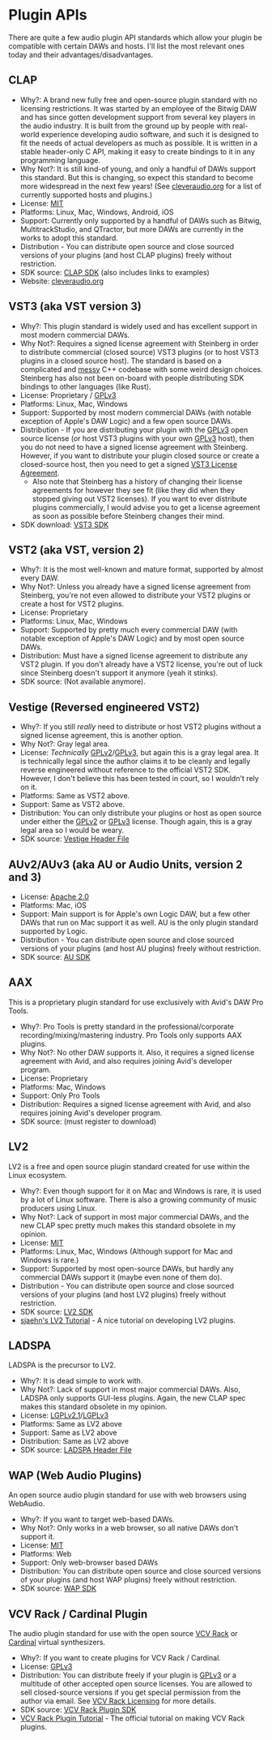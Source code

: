 # Plugin APIs
There are quite a few audio plugin API standards which allow your plugin be compatible with certain DAWs and hosts. I'll list the most relevant ones today and their advantages/disadvantages.

## CLAP
  - Why?: A brand new fully free and open-source plugin standard with no licensing restrictions. It was started by an employee of the Bitwig DAW and has since gotten development support from several key players in the audio industry. It is built from the ground up by people with real-world experience developing audio software, and such it is designed to fit the needs of actual developers as much as possible. It is written in a stable header-only C API, making it easy to create bindings to it in any programming language.
  - Why Not?: It is still kind-of young, and only a handful of DAWs support this standard. But this is changing, so expect this standard to become more widespread in the next few years! (See [cleveraudio.org](https://cleveraudio.org/hosts-and-plug-ins/) for a list of currently supported hosts and plugins.)
  - License: [MIT]
  - Platforms: Linux, Mac, Windows, Android, iOS
  - Support: Currently only supported by a handful of DAWs such as Bitwig, MultitrackStudio, and QTractor, but more DAWs are currently in the works to adopt this standard.
  - Distribution - You can distribute open source and close sourced versions of your plugins (and host CLAP plugins) freely without restriction.
  - SDK source: [CLAP SDK](https://github.com/free-audio/clap) (also includes links to examples)
  - Website: [cleveraudio.org](https://cleveraudio.org/)

## VST3 (aka VST version 3)
  - Why?: This plugin standard is widely used and has excellent support in most modern commercial DAWs.
  - Why Not?: Requires a signed license agreement with Steinberg in order to distribute commercial (closed source) VST3 plugins (or to host VST3 plugins in a closed source host). The standard is based on a complicated and [messy](https://github.com/juce-framework/JUCE/blob/master/modules/juce_audio_processors/format_types/juce_VST3Headers.h#L32) C++ codebase with some weird design choices. Steinberg has also not been on-board with people distributing SDK bindings to other languages (like Rust).
  - License: Proprietary / [GPLv3]
  - Platforms: Linux, Mac, Windows
  - Support: Supported by most modern commercial DAWs (with notable exception of Apple's DAW Logic) and a few open source DAWs.
  - Distribution - If you are distributing your plugin with the [GPLv3] open source license (or host VST3 plugins with your own [GPLv3] host), then you do not need to have a signed license agreement with Steinberg. However, if you want to distribute your plugin closed source or create a closed-source host, then you need to get a signed [VST3 License Agreement](https://developer.steinberg.help/pages/viewpage.action?pageId=9797944).
    - Also note that Steinberg has a history of changing their license agreements for however they see fit (like they did when they stopped giving out VST2 licenses). If you want to ever distribute plugins commercially, I would advise you to get a license agreement as soon as possible before Steinberg changes their mind.
  - SDK download: [VST3 SDK](https://github.com/steinbergmedia/vst3sdk)

## VST2 (aka VST, version 2)
  - Why?: It is the most well-known and mature format, supported by almost every DAW.
  - Why Not?: Unless you already have a signed license agreement from Steinberg, you're not even allowed to distribute your VST2 plugins or create a host for VST2 plugins.
  - License: Proprietary
  - Platforms: Linux, Mac, Windows
  - Support: Supported by pretty much every commercial DAW (with notable exception of Apple's DAW Logic) and by most open source DAWs.
  - Distribution: Must have a signed license agreement to distribute any VST2 plugin. If you don't already have a VST2 license, you're out of luck since Steinberg doesn't support it anymore (yeah it stinks).
  - SDK source: (Not available anymore).

## Vestige (Reversed engineered VST2)
  - Why?: If you still *really* need to distribute or host VST2 plugins without a signed license agreement, this is another option.
  - Why Not?: Gray legal area.
  - License: *Technically* [GPLv2]/[GPLv3], but again this is a gray legal area. It is technically legal since the author claims it to be cleanly and legally reverse engineered without reference to the official VST2 SDK. However, I don't believe this has been tested in court, so I wouldn't rely on it.
  - Platforms: Same as VST2 above.
  - Support: Same as VST2 above.
  - Distribution: You can only distribute your plugins or host as open source under either the [GPLv2] or [GPLv3] license. Though again, this is a gray legal area so I would be weary.
  - SDK source: [Vestige Header File](https://github.com/x42/lv2vst/blob/master/include/vestige.h)

## AUv2/AUv3 (aka AU or Audio Units, version 2 and 3)
  - License: [Apache 2.0]
  - Platforms: Mac, iOS
  - Support: Main support is for Apple's own Logic DAW, but a few other DAWs that run on Mac support it as well. AU is the only plugin standard supported by Logic.
  - Distribution - You can distribute open source and close sourced versions of your plugins (and host AU plugins) freely without restriction.
  - SDK source: [AU SDK](https://github.com/apple/AudioUnitSDK)

## AAX
This is a proprietary plugin standard for use exclusively with Avid's DAW Pro Tools.
  - Why?: Pro Tools is pretty standard in the professional/corporate recording/mixing/mastering industry. Pro Tools only supports AAX plugins.
  - Why Not?: No other DAW supports it. Also, it requires a signed license agreement with Avid, and also requires joining Avid's developer program.
  - License: Proprietary
  - Platforms: Mac, Windows
  - Support: Only Pro Tools
  - Distribution: Requires a signed license agreement with Avid, and also requires joining Avid's developer program.
  - SDK source: (must register to download)

 ## LV2
 LV2 is a free and open source plugin standard created for use within the Linux ecosystem.
  - Why?: Even though support for it on Mac and Windows is rare, it is used by a lot of Linux software. There is also a growing community of music producers using Linux.
  - Why Not?: Lack of support in most major commercial DAWs, and the new CLAP spec pretty much makes this standard obsolete in my opinion.
  - License: [MIT]
  - Platforms: Linux, Mac, Windows (Although support for Mac and Windows is rare.)
  - Support: Supported by most open-source DAWs, but hardly any commercial DAWs support it (maybe even none of them do).
  - Distribution - You can distribute open source and close sourced versions of your plugins (and host LV2 plugins) freely without restriction.
  - SDK source: [LV2 SDK](https://gitlab.com/lv2/lv2)
  - [sjaehn's LV2 Tutorial](https://github.com/sjaehn/lv2tutorial) - A nice tutorial on developing LV2 plugins.

## LADSPA
LADSPA is the precursor to LV2.
  - Why?: It is dead simple to work with.
  - Why Not?: Lack of support in most major commercial DAWs. Also, LADSPA only supports GUI-less plugins. Again, the new CLAP spec makes this standard obsolete in my opinion.
  - License: [LGPLv2.1]/[LGPLv3]
  - Platforms: Same as LV2 above
  - Support: Same as LV2 above
  - Distribution: Same as LV2 above
  - SDK source: [LADSPA Header File](https://www.ladspa.org/ladspa_sdk/ladspa.h.txt)

## WAP (Web Audio Plugins)
An open source audio plugin standard for use with web browsers using WebAudio.
  - Why?: If you want to target web-based DAWs.
  - Why Not?: Only works in a web browser, so all native DAWs don't support it.
  - License: [MIT]
  - Platforms: Web
  - Support: Only web-browser based DAWs
  - Distribution: You can distribute open source and close sourced versions of your plugins (and host WAP plugins) freely without restriction.
  - SDK source: [WAP SDK](https://github.com/micbuffa/WebAudioPlugins)

## VCV Rack / Cardinal Plugin
The audio plugin standard for use with the open source [VCV Rack](https://vcvrack.com/) or [Cardinal](https://github.com/DISTRHO/Cardinal) virtual synthesizers.
  - Why?: If you want to create plugins for VCV Rack / Cardinal.
  - License: [GPLv3]
  - Distribution: You can distribute freely if your plugin is [GPLv3] or a multitude of other accepted open source licenses. You are allowed to sell closed-source versions if you get special permission from the author via email. See [VCV Rack Licensing](https://vcvrack.com/manual/PluginLicensing) for more details.
  - SDK source: [VCV Rack Plugin SDK](https://vcvrack.com/downloads/)
  - [VCV Rack Plugin Tutorial](https://vcvrack.com/manual/PluginDevelopmentTutorial) - The official tutorial on making VCV Rack plugins.

[GPLv2]: https://opensource.org/licenses/gpl-2.0.php
[GPLv3]: https://choosealicense.com/licenses/gpl-3.0/
[MIT]: https://choosealicense.com/licenses/mit/
[Apache 2.0]: https://choosealicense.com/licenses/apache-2.0/
[LGPLv2.1]: https://opensource.org/licenses/lgpl-2.1.php
[LGPLv3]: https://choosealicense.com/licenses/lgpl-3.0/
